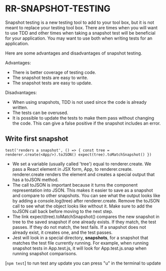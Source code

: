 # RR-SNAPSHOT-TESTING

Snapshot testing is a new testing tool to add to your tool box, but it is not meant to replace your testing tool box. There are times when you will want to use TDD and other times when taking a snapshot test will be beneficial for your application. You may want to use both when writing tests for an application.

Here are some advantages and disadvantages of snapshot testing.

Advantages:

- There is better coverage of testing code.
- The snapshot tests are easy to write.
- The snapshot tests are easy to update.

Disadvantages:

- When using snapshots, TDD is not used since the code is already written.
- The tests can be overused.
- It is possible to update the tests to make them pass without changing the code. This can give a false positive if the snapshot includes an error.

## Write first snapshot

`test('renders a snapshot', () => {
    const tree = renderer.create(<App/>).toJSON()
    expect(tree).toMatchSnapshot()
  })`

- We set a variable (usually called 'tree') equal to renderer.create. We pass a React element in JSX form, App, to renderer.create. renderer.create renders the element and creates a special output that has a toJSON method.
- The call toJSON is important because it turns the component representation into JSON. This makes it easier to save as a snapshot and compare to other snapshots. You can see what the output looks like by adding a console.log(tree) after renderer.create. Remove the toJSON call to see what the object looks like without it. Make sure to add the toJSON call back before moving to the next step.
- The link expect(tree).toMatchSnapshot() compares the new snapshot in tree to the saved snapshot if one already exists. If they match, the test passes. If they do not match, the test fails. If a snapshot does not already exist, it creates one, and the test passes.
- Jest will look in a special directory, __snapshots__, for a snapshot that matches the test file currently running. For example, when running snapshot tests in App.test.js, it will look for App.test.js.snap when running snapshot comparisons.

[`npm test`] to run test
any update you can press "u" in the terminal to update
